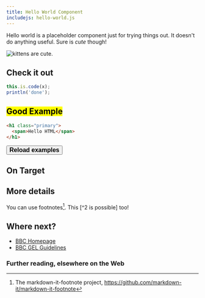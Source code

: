 ```yaml
---
title: Hello World Component
includejs: hello-world.js
---
```


Hello world is a placeholder component just for trying things out. It doesn't do anything useful. Sure is _cute_ though!

![kittens are cute.]({{site.basedir}}static/images/components/hello-world.jpg)

## Check it out

```js
this.is.code(x);
println('done');
```

## <mark is="good"> Good Example

```html
<h1 class="primary">
  <span>Hello HTML</span>
</h1>
```

<button id="gelui-reload" class="button a11y-tuts__button" onclick="" style="font-size:16px;font-weight:bold;">Reload examples</button>

## <icon class="gel-icon gel-icon--text" name="gel-icon-archery"> On Target

## More details

You can use footnotes[^1]. This [^2 is possible] too!

## Where next?

* [BBC Homepage](http://bbc.co.uk/)
* [BBC GEL Guidelines](http://bbc.co.uk/gel)

### Further reading, elsewhere on the Web

[^1]: The markdown-it-footnote project, <https://github.com/markdown-it/markdown-it-footnote>
[^2]: "With a doughnut in each hand, anything is possible." --Jameela Jamil <https://en.wikipedia.org/wiki/Jameela_Jamil>
